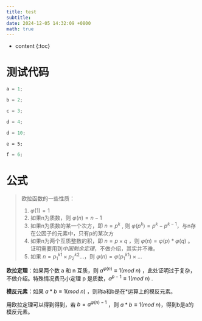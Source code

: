 ```yaml
---
title: test
subtitle: 
date: 2024-12-05 14:32:09 +0800
math: true
---
```


* content
{:toc}


# 测试代码


```java
a = 1;
```

```Java
b = 2;
```

```c++
c = 3;
```

```cpp
d = 4;
```

```java
d = 10;
```


```python3
e = 5;
```

```go
f = 6;
```


# 公式


> 欧拉函数的一些性质：
> 	1.  $\varphi(1) = 1$ 
> 	2. 如果n为质数，则 $\varphi(n) = n - 1$ 
> 	3. 如果n为质数的某一个次方，即 $n = p^k$ , 则 $\varphi(p^k) = p^k - p^{k-1}$，与n存在公因子的元素中，只有p的某次方
> 	4. 如果n为两个互质整数的积，即 $n = p \times q$ ，则 $\varphi(n) = \varphi(p) * \varphi(q)$ 。证明需要用到*中国剩余定理*，不做介绍，其实并不难。
> 	5. 如果 $n = p_1^{k1} \times p_2^{k2} ...$，则 $\varphi(n) = \varphi(p_1^{k1}) \times ...$ 

**欧拉定理**：如果两个数 a 和 n 互质，则 $a^{\varphi(n)} \equiv 1 (mod \ n)$ ，此处证明过于复杂，不做介绍。特殊情况费马小定理 p 是质数，$a^{p-1} \equiv 1 (mod \ n)$ .

**模反元素**：如果 $a*b \equiv 1 (mod \ n)$ ，则称a和b是在\*运算上的模反元素。

用欧拉定理可以得到得到，若 $b = a^{\varphi(n) - 1}$ ，则 $a * b \equiv 1 (mod \ n)$，得到b是a的模反元素。

